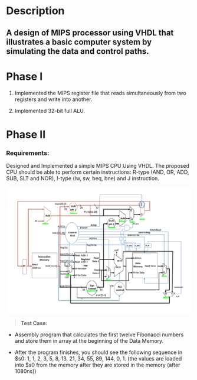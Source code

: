 # Description

## A design of MIPS processor using VHDL that illustrates a basic computer system by simulating the data and control paths.

# Phase I

1.  Implemented the MIPS register file that reads simultaneously from
    two registers and write into another.

2.  Implemented 32-bit full ALU.

# Phase II

### Requirements:

Designed and Implemented a simple MIPS CPU Using VHDL. The proposed CPU should be able to
perform certain instructions: R-type (AND, OR, ADD, SUB, SLT and NOR),
I-type (lw, sw, beq, bne) and J instruction.

![](./media/image1.png)

> **Test Case:**

-   Assembly program that calculates the first twelve Fibonacci numbers
    and store them in array at the beginning of the Data Memory.

-   After the program finishes, you should see the following sequence in
    \$s0: 1, 1, 2, 3, 5, 8, 13, 21, 34, 55, 89, 144, 0, 1. (the values are loaded into $s0 from the memory after they are stored in the memory (after 1080ns))
